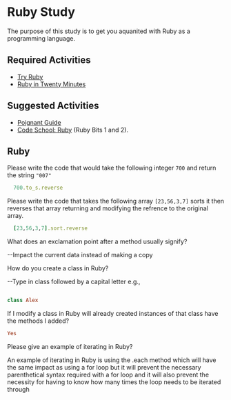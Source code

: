 # Ruby Study

The purpose of this study is to get you aquanited with Ruby as a programming
language.

## Required Activities

-   [Try Ruby](http://tryruby.org/)
-   [Ruby in Twenty Minutes](https://www.ruby-lang.org/en/documentation/quickstart/)

## Suggested Activities

-   [Poignant Guide](http://poignant.guide/)
-   [Code School: Ruby](https://www.codeschool.com/learn/ruby) (Ruby Bits 1 and 2).

## Ruby

Please write the code that would take the following integer `700` and return the
string `"007"`

```ruby
  700.to_s.reverse
```

Please write the code that takes the following array `[23,56,3,7]` sorts it
then reverses that array returning and modifying the refrence to the original
array.

```ruby
  [23,56,3,7].sort.reverse

```

What does an exclamation point after a method usually signify?


--Impact the current data instead of making a copy


How do you create a class in Ruby?

--Type in class followed by a capital letter e.g.,
```ruby

class Alex

```

If I modify a class in Ruby will already created instances of that class have
the methods I added?

```ruby
Yes
```

Please give an example of iterating in Ruby?

An example of iterating in Ruby is using the .each method which will have the same impact as using a for loop but it will prevent the necessary parenthetical syntax required with a for loop and it will also prevent the necessity for having to know how many times the loop needs to be iterated through
